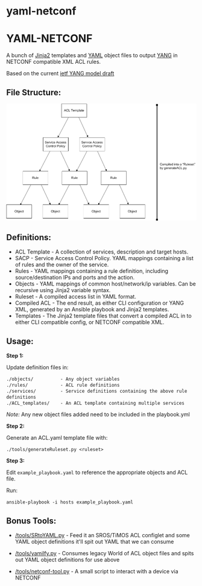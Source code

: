 # yaml-netconf

YAML-NETCONF
======================
A bunch of [Jinja2](http://jinja.pocoo.org/docs/dev/) templates and [YAML](http://docs.ansible.com/ansible/YAMLSyntax.html) object files to output [YANG](https://tools.ietf.org/html/rfc6020) in NETCONF compatible XML ACL rules.

Based on the current [ietf YANG model draft](https://tools.ietf.org/html/draft-ietf-netmod-acl-model-06)

File Structure:
---------------

![File Structure](https://github.com/detobate/yaml-netconf/raw/master/docs/file_structure.png)


Definitions:
-----------------

* ACL Template - A collection of services, description and target hosts.
* SACP - Service Access Control Policy. YAML mappings containing a list of rules and the owner of the service.
* Rules - YAML mappings containing a rule definition, including source/destination IPs and ports and the action.
* Objects - YAML mappings of common host/network/ip variables.  Can be recursive using Jinja2 variable syntax.
* Ruleset - A compiled access list in YAML format.
* Compiled ACL - The end result, as either CLI configuration or YANG XML, generated by an Ansible playbook and Jinja2 templates.
* Templates - The Jinja2 template files that convert a compiled ACL in to either CLI compatible config, or NETCONF compatible XML.


Usage:
------

**Step 1:**

Update definition files in:

    ./objects/          - Any object variables
    ./rules/            - ACL rule definitions
    ./services/         - Service definitions containing the above rule definitions
    ./ACL_templates/    - An ACL template containing multiple services

*Note:* Any new object files added need to be included in the playbook.yml


**Step 2:**

Generate an ACL.yaml template file with:

    ./tools/generateRuleset.py <ruleset>


**Step 3:**

Edit `example_playbook.yaml` to reference the appropriate objects and ACL file.

Run:

    ansible-playbook -i hosts example_playbook.yaml



Bonus Tools:
------------

- [/tools/SRtoYAML.py](https://github.com/detobate/yaml-netconf/blob/master/tools/SRtoYAML.py) - Feed it an SROS/TiMOS ACL configlet and some YAML object definitions it'll spit out YAML that we can consume

- [/tools/yamilfy.py](https://github.com/detobate/yaml-netconf/blob/master/tools/yamlify.py) - Consumes legacy World of ACL object files and spits out YAML object definitions for use above

- [/tools/netconf-tool.py](https://github.com/detobate/yaml-netconf/blob/master/tools/netconf-tool.py) - A small script to interact with a device via NETCONF
